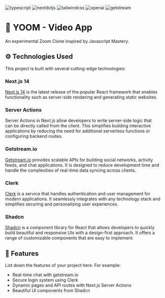 <div>
<div>
    <img src="https://img.shields.io/badge/-Typescript-black?style=for-the-badge&logoColor=white&logo=typescript&color=3178C6" alt="typescript" />
    <img src="https://img.shields.io/badge/-Next_._JS-black?style=for-the-badge&logoColor=white&logo=nextdotjs&color=000000" alt="nextdotjs" />
    <img src="https://img.shields.io/badge/-Tailwind_CSS-black?style=for-the-badge&logoColor=white&logo=tailwindcss&color=06B6D4" alt="tailwindcss" />
    <img src="https://img.shields.io/badge/-clerk-black?style=for-the-badge&logoColor=white&logo=clerk&color=412991" alt="openai" />
    <img src="https://img.shields.io/badge/-getstream.io-black?style=for-the-badge&logoColor=white&logo=getstream&color=32302" alt="getstream" />

  </div>

</div>

# 🚀 YOOM - Video App

An experimental Zoom Clone inspired by Javascript Mastery.

## ⚙️ Technologies Used

This project is built with several cutting-edge technologies:

### Next.js 14

[Next.js 14](https://nextjs.org/) is the latest release of the popular React framework that enables functionality such as server-side rendering and generating static websites.

### Server Actions

Server Actions in Next.js allow developers to write server-side logic that can be directly called from the client. This simplifies building interactive applications by reducing the need for additional serverless functions or configuring backend routes.

### Getstream.io

[Getstream.io](https://getstream.io/) provides scalable APIs for building social networks, activity feeds, and chat applications. It is designed to reduce development time and handle the complexities of real-time data syncing across clients.

### Clerk

[Clerk](https://clerk.com/) is a service that handles authentication and user management for modern applications. It seamlessly integrates with any technology stack and simplifies securing and personalizing user experiences.

### Shadcn

[Shadcn](https://shadcn.com/) is a component library for React that allows developers to quickly build beautiful and responsive UIs with a design-first approach. It offers a range of customizable components that are easy to implement.

## 🔋 Features

List down the features of your project here. For example:

- Real-time chat with getstream.io
- Secure login system using Clerk
- Dynamic pages and API routes with Next.js Server Actions
- Beautiful UI components from Shadcn
